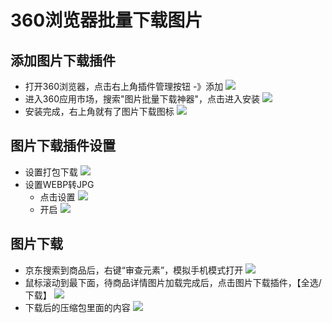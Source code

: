 # 360浏览器批量下载图片
## 添加图片下载插件
* 打开360浏览器，点击右上角插件管理按钮 -》添加
![](https://imgs.junroumall.com/vuepress/%E5%BE%AE%E4%BF%A1%E6%88%AA%E5%9B%BE_20240125103633.png)
* 进入360应用市场，搜索"图片批量下载神器"，点击进入安装
![](https://imgs.junroumall.com/vuepress/%E5%BE%AE%E4%BF%A1%E6%88%AA%E5%9B%BE_20240125103929.png)
* 安装完成，右上角就有了图片下载图标
![](https://imgs.junroumall.com/vuepress/%E5%BE%AE%E4%BF%A1%E6%88%AA%E5%9B%BE_20240125104154.png)
## 图片下载插件设置
* 设置打包下载
![](https://imgs.junroumall.com/vuepress/%E5%BE%AE%E4%BF%A1%E6%88%AA%E5%9B%BE_20240125104251.png)
* 设置WEBP转JPG
    * 点击设置
    ![](https://imgs.junroumall.com/vuepress/%E5%BE%AE%E4%BF%A1%E6%88%AA%E5%9B%BE_20240125105058.png)
    * 开启
    ![](https://imgs.junroumall.com/vuepress/%E5%BE%AE%E4%BF%A1%E6%88%AA%E5%9B%BE_20240125105208.png)
## 图片下载
* 京东搜索到商品后，右键“审查元素”，模拟手机模式打开
![](https://imgs.junroumall.com/vuepress/%E5%BE%AE%E4%BF%A1%E6%88%AA%E5%9B%BE_20240125105903.png)
* 鼠标滚动到最下面，待商品详情图片加载完成后，点击图片下载插件，【全选/下载】
![](https://imgs.junroumall.com/vuepress/%E5%BE%AE%E4%BF%A1%E6%88%AA%E5%9B%BE_20240125110116.png)
* 下载后的压缩包里面的内容
![](https://imgs.junroumall.com/vuepress/%E5%BE%AE%E4%BF%A1%E6%88%AA%E5%9B%BE_20240125110213.png)
